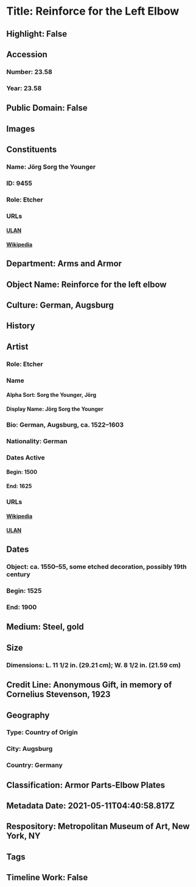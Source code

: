 # Title: Reinforce for the Left Elbow
## Highlight: False
## Accession
### Number: 23.58
### Year: 23.58
## Public Domain: False
## Images
## Constituents
### Name: Jörg Sorg the Younger
### ID: 9455
### Role: Etcher
### URLs
#### [ULAN](http://vocab.getty.edu/page/ulan/500062195)
#### [Wikipedia](https://www.wikidata.org/wiki/Q99659076)
## Department: Arms and Armor
## Object Name: Reinforce for the left elbow
## Culture: German, Augsburg
## History
## Artist
### Role: Etcher
### Name
#### Alpha Sort: Sorg the Younger, Jörg
#### Display Name: Jörg Sorg the Younger
### Bio: German, Augsburg, ca. 1522–1603
### Nationality: German
### Dates Active
#### Begin: 1500
#### End: 1625
### URLs
#### [Wikipedia](https://www.wikidata.org/wiki/Q99659076)
#### [ULAN](http://vocab.getty.edu/page/ulan/500062195)
## Dates
### Object: ca. 1550–55, some etched decoration, possibly 19th century
### Begin: 1525
### End: 1900
## Medium: Steel, gold
## Size
### Dimensions: L. 11 1/2 in. (29.21 cm); W. 8 1/2 in. (21.59 cm)
## Credit Line: Anonymous Gift, in memory of Cornelius Stevenson, 1923
## Geography
### Type: Country of Origin
### City: Augsburg
### Country: Germany
## Classification: Armor Parts-Elbow Plates
## Metadata Date: 2021-05-11T04:40:58.817Z
## Respository: Metropolitan Museum of Art, New York, NY
## Tags
## Timeline Work: False